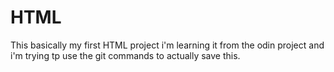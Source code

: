 # HTML
This basically my first HTML project i'm learning it from the odin project and i'm trying tp use the git commands to actually save this.